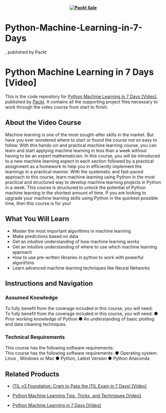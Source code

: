 
<b><p align='center'>[![Packt Sale](https://static.packt-cdn.com/assets/images/packt+events/Improve_UX.png)](https://packt.link/algotradingpython)</p></b> 




# Python-Machine-Learning-in-7-Days
, published by Packt
# Python Machine Learning in 7 Days [Video]
This is the code repository for [Python Machine Learning in 7 Days [Video]](https://www.packtpub.com/big-data-and-business-intelligence/python-machine-learning-7-days-video?utm_source=github&utm_medium=repository&utm_campaign=9781788999137), published by [Packt](https://www.packtpub.com/?utm_source=github). It contains all the supporting project files necessary to work through the video course from start to finish.
## About the Video Course
Machine learning is one of the most sought-after skills in the market. But have you ever wondered where to start or found the course not so easy to follow. With this hands-on and practical machine learning course, you can learn and start applying machine learning in less than a week without having to be an expert mathematician.
In this course, you will be introduced to a new machine learning aspect in each section followed by a practical assignment as a homework to help you in efficiently implement the learnings in a practical manner. With the systematic and fast-paced approach to this course, learn machine learning using Python in the most practical and structured way to develop machine learning projects in Python in a week.
This course is structured to unlock the potential of Python machine learning in the shortest amount of time. If you are looking to upgrade your machine learning skills using Python in the quickest possible time, then this course is for you!

<H2>What You Will Learn</H2>
<DIV class=book-info-will-learn-text>
<UL>
<LI><SPAN id=what_you_will_learn_c class=sugar_field>Master the most important algorithms in machine learning </SPAN>
<LI><SPAN id=what_you_will_learn_c class=sugar_field>Make predictions based on data</SPAN> 
<LI><SPAN id=what_you_will_learn_c class=sugar_field>Get an intuitive understanding of how machine learning works</SPAN> 
<LI><SPAN id=what_you_will_learn_c class=sugar_field>Get an intuitive understanding of where to use which machine learning approach </SPAN>
<LI><SPAN id=what_you_will_learn_c class=sugar_field>How to use pre-written libraries in python to work with powerful algorithms</SPAN> 
<LI><SPAN id=what_you_will_learn_c class=sugar_field>Learn advanced machine learning techniques like Neural Networks</SPAN> </LI></UL></DIV>

## Instructions and Navigation
### Assumed Knowledge
To fully benefit from the coverage included in this course, you will need:<br/>
To fully benefit from the coverage included in this course, you will need:
●	Prior working knowledge of Python
●	An understanding of basic plotting and data cleaning techniques. 

### Technical Requirements
This course has the following software requirements:<br/>
This course has the following software requirements:
●	Operating system: Linux , Windows or Mac
●	Python, Latest Version
●	Python Anaconda 


## Related Products
* [ITIL v3 Foundation: Cram to Pass the ITIL Exam in 7 Days! [Video]](https://www.packtpub.com/business/itil-v3-foundation-cram-pass-itil-exam-7-days-video?utm_source=github&utm_medium=repository&utm_campaign=9781789536119)

* [Python Machine Learning Tips, Tricks, and Techniques [Video]](https://www.packtpub.com/big-data-and-business-intelligence/python-machine-learning-tips-tricks-and-techniques-video?utm_source=github&utm_medium=repository&utm_campaign=9781789135817)

* [Python Machine Learning in 7 Days [Video]](https://www.packtpub.com/big-data-and-business-intelligence/python-machine-learning-7-days-video?utm_source=github&utm_medium=repository&utm_campaign=9781788999137)

